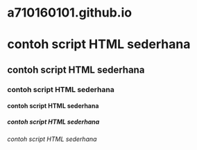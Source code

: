 # a710160101.github.io
<html>
  <head>
    <title> script sederhana</title>
  </head>
<body>
<h1>contoh script HTML sederhana </h1>
<h2>contoh script HTML sederhana </h2>
<h3>contoh script HTML sederhana </h3>
<h4>contoh script HTML sederhana </h4>
<h5>contoh script HTML sederhana </h5>
<h6>contoh script HTML sederhana </h6> 
</body>
</html>
